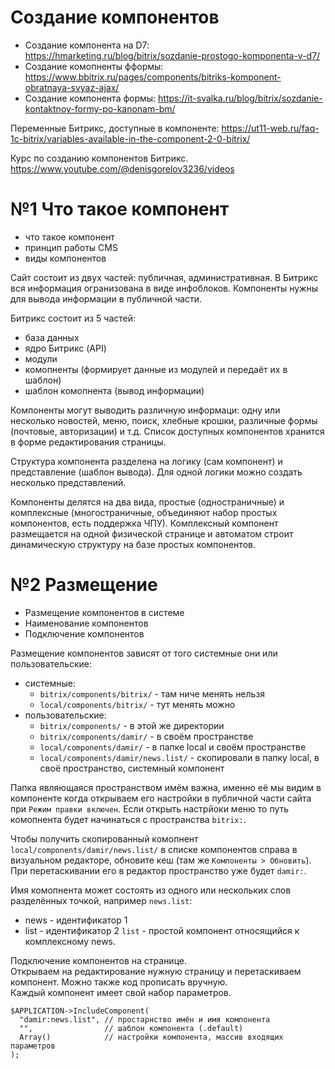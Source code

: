 # Создание компонентов
- Создание компонента на D7: https://hmarketing.ru/blog/bitrix/sozdanie-prostogo-komponenta-v-d7/
- Создание комопненты фформы: https://www.bbitrix.ru/pages/components/bitriks-komponent-obratnaya-svyaz-ajax/
- Создание компонента формы: https://it-svalka.ru/blog/bitrix/sozdanie-kontaktnoy-formy-po-kanonam-bm/

Переменные Битрикс, доступные в компоненте: https://ut11-web.ru/faq-1c-bitrix/variables-available-in-the-component-2-0-bitrix/

Курс по созданию компонентов Битрикс.  
https://www.youtube.com/@denisgorelov3236/videos

# №1 Что такое компонент
- что такое компонент
- принцип работы CMS
- виды компонентов

Сайт состоит из двух частей: публичная, административная. В Битрикс вся информация огранизована в виде инфоблоков. Компоненты нужны для вывода информации в публичной части.

Битрикс состоит из 5 частей:
- база данных
- ядро Битрикс (API)
- модули
- комопненты (формирует данные из модулей и передаёт их в шаблон)
- шаблон комопнента (вывод информации)

Компоненты могут выводить различную информаци: одну или несколько новостей, меню, поиск, хлебные крошки, различные формы (почтовые, авторизации) и т.д. Список доступных компонентов хранится в форме редактирования страницы.

Структура компонента разделена на логику (сам компонент) и представление (шаблон вывода). Для одной логики можно создать несколько представлений.

Компоненты делятся на два вида, простые (одностраничные) и комплексные (многостраничные, объединяют набор простых компонентов, есть поддержка ЧПУ). Комплексный компонент размещается на одной физической странице и автоматом строит динамическую структуру на базе простых компонентов.

# №2 Размещение
- Размещение компонентов в системе
- Наименование компонентов
- Подключение компонентов

Размещение компонентов зависят от того системные они или пользовательские:
- системные:
  - `bitrix/components/bitrix/` - там ниче менять нельзя
  - `local/components/bitrix/` - тут менять можно
- пользовательские:
  - `bitrix/components/` - в этой же директории
  - `bitrix/components/damir/` - в своём пространстве
  - `local/components/damir/` - в папке local и своём пространстве
  - `local/components/damir/news.list/` - скопировали в папку local, в своё пространство, системный компонент

Папка являющаяся пространством имём важна, именно её мы видим в компоненте когда открываем его настройки в публичной части сайта при `Режим правки включен`. Если открыть настрйоки меню то путь комопнента будет начинаться с пространства `bitrix:`.

Чтобы получить скопированный комопнент `local/components/damir/news.list/` в списке компонентов справа в визуальном редакторе, обновите кеш (там же `Компоненты > Обновить`). При перетаскивании его в редактор пространство уже будет `damir:`.

Имя комопнента может состоять из одного или нескольких слов разделённых точкой, например `news.list`:
- news - идентификатор 1
- list - идентификатор 2
`list` - простой компонент относящийся к комплексному news.

Подключение компонентов на странице.  
Открываем на редактирование нужную страницу и перетаскиваем компонент. Можно также код прописать вручную.  
Каждый компонент имеет свой набор параметров.  

    $APPLICATION->IncludeComponent(
      "damir:news.list", // простарнство имён и имя компонента
      "",                // шаблон компонента (.default)
      Array()            // настройки компонента, массив входящих параметров
    );
